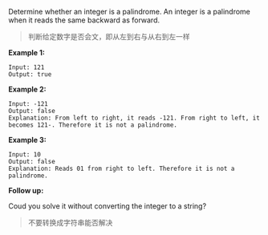 Determine whether an integer is a palindrome. An integer is a palindrome when it reads the same backward as forward.

> 判断给定数字是否会文，即从左到右与从右到左一样

**Example 1:**

```
Input: 121
Output: true
```

**Example 2:**

```
Input: -121
Output: false
Explanation: From left to right, it reads -121. From right to left, it becomes 121-. Therefore it is not a palindrome.
```

**Example 3:**

```
Input: 10
Output: false
Explanation: Reads 01 from right to left. Therefore it is not a palindrome.
```

**Follow up:**

Coud you solve it without converting the integer to a string?

> 不要转换成字符串能否解决
